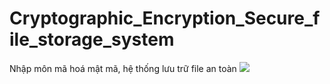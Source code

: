# Cryptographic_Encryption_Secure_file_storage_system
Nhập môn mã hoá mật mã, hệ thống lưu trữ file an toàn
<img src="https://res.cloudinary.com/wander23/image/upload/v1642032938/unknown_p3l9r6.png"/>

